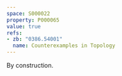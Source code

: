 ```yaml
---
space: S000022
property: P000065
value: true
refs:
- zb: "0386.54001"
  name: Counterexamples in Topology
---
```


By construction.
